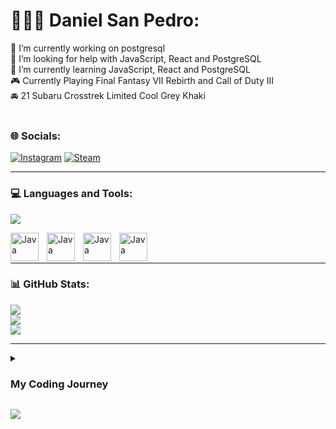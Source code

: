 # 🏋🏻‍♂️ Daniel San Pedro:

🔭 I’m currently working on postgresql<br>
🤝 I’m looking for help with JavaScript, React and PostgreSQL<br>
🌱 I’m currently learning JavaScript, React and PostgreSQL<br>
🎮 Currently Playing Final Fantasy VII Rebirth and Call of Duty III<br>
🚘 21 Subaru Crosstrek Limited Cool Grey Khaki<br>
<br/>

### 🌐 Socials:

[![Instagram](https://img.shields.io/badge/Instagram-%23E4405F.svg?style=for-the-badge&logo=Instagram&logoColor=white)](https://instagram.com/dubbleru_619)
[![Steam](https://img.shields.io/badge/steam-%23000000.svg?style=for-the-badge&logo=steam&logoColor=white)](https://steamcommunity.com/id/dubble619/)

---

### 💻 Languages and Tools:

![](https://github-readme-stats.vercel.app/api/top-langs/?username=daniel-sanpedro&theme=react&hide_border=false&include_all_commits=false&count_private=false&layout=compact)<br/>

<img align="left" alt="Java" width="45px" style="padding-right:10px;" src="https://cdn.jsdelivr.net/gh/devicons/devicon@latest/icons/html5/html5-plain.svg" />
<img align="left" alt="Java" width="45px" style="padding-right:10px;" src="https://cdn.jsdelivr.net/gh/devicons/devicon@latest/icons/javascript/javascript-plain.svg" />
<img align="left" alt="Java" width="45px" style="padding-right:10px;" src="https://cdn.jsdelivr.net/gh/devicons/devicon@latest/icons/react/react-original.svg" />
<img align="left" alt="Java" width="45px" style="padding-right:10px;" src="https://cdn.jsdelivr.net/gh/devicons/devicon@latest/icons/postgresql/postgresql-plain.svg" />
<br/>

<br/>

---

### 📊 GitHub Stats:

![](https://github-readme-streak-stats.herokuapp.com/?user=daniel-sanpedro&theme=react&hide_border=false)<br/>
![](https://github-readme-stats.vercel.app/api?username=daniel-sanpedro&theme=react&hide_border=false&include_all_commits=false&count_private=false)<br/>
![](https://github-readme-stats.vercel.app/api/top-langs/?username=daniel-sanpedro&theme=react&hide_border=false&include_all_commits=false&count_private=false&layout=compact)
<br/>

---

<details>
<summary><h3> My Coding Journey </h3></summary>
Hi there! I'm an aspiring full stack developer with a deep passion for web development and computers. My journey in tech began with a fascination for how websites are built and has since grown into a full-blown pursuit of mastering both front-end and back-end technologies.

  Front-End Development: I started with the basics of HTML and CSS, mastering the art of creating and styling web pages. JavaScript quickly became my tool of choice for adding interactivity, and I have since delved into popular frameworks like React to build dynamic and responsive user interfaces.

  On the server side, I have been honing my skills in Node.js, creating robust back-end systems. I enjoy working with databases, both SQL (like PostgreSQL) and NoSQL (like MongoDB), to build comprehensive applications.

  Bringing together my front-end and back-end skills, I love building full stack applications. I've worked with the MERN stack (MongoDB, Express.js, React, Node.js) to create seamless and efficient web solutions. Deploying these applications using platforms like Heroku and Netlify has been an exciting part of my journey.

I believe in the power of continuous learning and community collaboration. I regularly take courses on platforms like freeCodeCamp, Codecademy, and Coursera to stay updated with the latest in web development. Contributing to open source projects has not only improved my coding skills but also connected me with a vibrant community of developers.

Problem-solving is at the heart of what I do. I enjoy tackling coding challenges on LeetCode, HackerRank, and Codewars, constantly pushing myself to think critically and innovatively. This practice has sharpened my skills and prepared me for real-world coding scenarios.

  As I continue my journey, I'm excited to build more projects, explore new technologies, and connect with like-minded professionals. My goal is to create impactful web applications that enhance user experiences and solve real-world problems.

Let's build something amazing together!
  
</details>



[![](https://visitcount.itsvg.in/api?id=daniel-sanpedro&label=Profile%20Views&color=1&icon=2&pretty=true)](https://visitcount.itsvg.in)

<!-- Proudly created with GPRM ( https://gprm.itsvg.in ) -->


